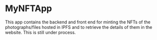 # MyNFTApp

This app contains the backend and front end for minting the NFTs of the photographs/files hosted in IPFS and to retrieve the details of them in the website.
This is still under process.
